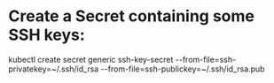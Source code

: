 # Create a Secret containing some SSH keys:

kubectl create secret generic ssh-key-secret --from-file=ssh-privatekey=~/.ssh/id_rsa --from-file=ssh-publickey=~/.ssh/id_rsa.pub


